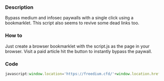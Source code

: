 
### Description 

Bypass medium and infosec paywalls with a single click using a bookmarklet.
This script also seems to revive some dead links too.

### How to

Just create a browser bookmarklet with the script.js as the page in your browser.
Visit a paid article hit the button to instantly bypass the paywall.

### Code 

```javascript
javascript:window.location='https://freedium.cfd/'+window.location.href;
```